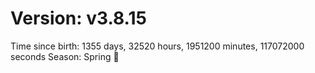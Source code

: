 # Version: v3.8.15
Time since birth: 1355 days, 32520 hours, 1951200 minutes, 117072000 seconds
Season: Spring 🌸
